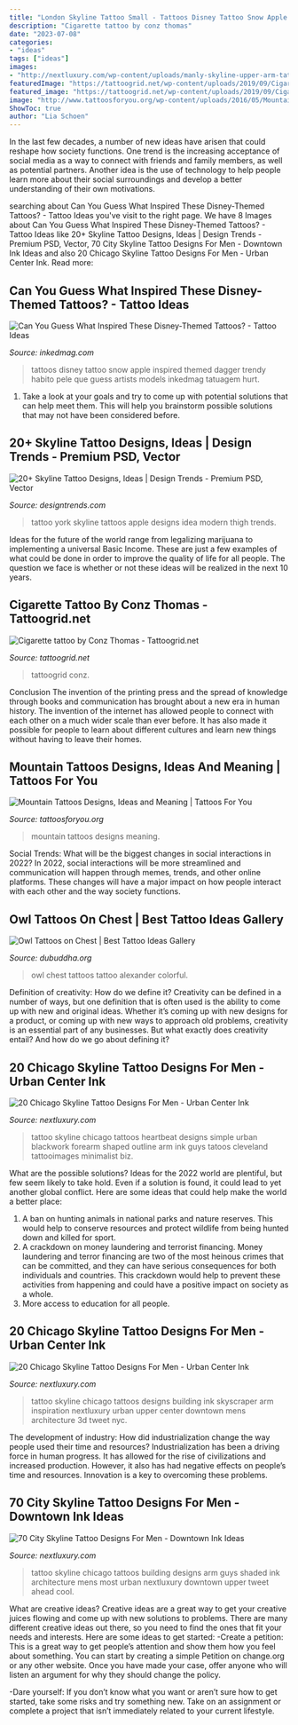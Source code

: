 ```yaml
---
title: "London Skyline Tattoo Small - Tattoos Disney Tattoo Snow Apple Inspired Themed Dagger Trendy Habito Pele Que Guess Artists Models Inkedmag Tatuagem Hurt"
description: "Cigarette tattoo by conz thomas"
date: "2023-07-08"
categories:
- "ideas"
tags: ["ideas"]
images:
- "http://nextluxury.com/wp-content/uploads/manly-skyline-upper-arm-tattoos-for-men.jpg"
featuredImage: "https://tattoogrid.net/wp-content/uploads/2019/09/Cigarette-tattoo-by-Conz-Thomas.jpg"
featured_image: "https://tattoogrid.net/wp-content/uploads/2019/09/Cigarette-tattoo-by-Conz-Thomas.jpg"
image: "http://www.tattoosforyou.org/wp-content/uploads/2016/05/Mountain-Tattoos-Designs.jpg"
ShowToc: true
author: "Lia Schoen"
---
```



In the last few decades, a number of new ideas have arisen that could reshape how society functions. One trend is the increasing acceptance of social media as a way to connect with friends and family members, as well as potential partners. Another idea is the use of technology to help people learn more about their social surroundings and develop a better understanding of their own motivations.

	

		
searching about Can You Guess What Inspired These Disney-Themed Tattoos? - Tattoo Ideas you've visit to the right page. We have 8 Images about Can You Guess What Inspired These Disney-Themed Tattoos? - Tattoo Ideas like 20+ Skyline Tattoo Designs, Ideas | Design Trends - Premium PSD, Vector, 70 City Skyline Tattoo Designs For Men - Downtown Ink Ideas and also 20 Chicago Skyline Tattoo Designs For Men - Urban Center Ink. Read more:
		
    
## Can You Guess What Inspired These Disney-Themed Tattoos? - Tattoo Ideas

<img loading=lazy src="https://www.inkedmag.com/.image/t_share/MTU5MDMxOTc5OTM1OTk5NzY4/danbarrentattoos.png" onerror="this.onerror=null;this.src='https://tse3.mm.bing.net/th?id=OIP.cXBaeVlA-yAidD3KIozU7gHaHY&amp;pid=15.1';" alt="Can You Guess What Inspired These Disney-Themed Tattoos? - Tattoo Ideas">

_Source: inkedmag.com_

>tattoos disney tattoo snow apple inspired themed dagger trendy habito pele que guess artists models inkedmag tatuagem hurt. 

	

1. Take a look at your goals and try to come up with potential solutions that can help meet them. This will help you brainstorm possible solutions that may not have been considered before.

    
## 20+ Skyline Tattoo Designs, Ideas | Design Trends - Premium PSD, Vector

<img loading=lazy src="https://images.designtrends.com/wp-content/uploads/2016/09/14175403/Modern-Skyline-Tattoo-Idea.jpg" onerror="this.onerror=null;this.src='https://tse2.mm.bing.net/th?id=OIP.xWSfLZ1FClL-lmv52P1RYAHaHh&amp;pid=15.1';" alt="20+ Skyline Tattoo Designs, Ideas | Design Trends - Premium PSD, Vector">

_Source: designtrends.com_

>tattoo york skyline tattoos apple designs idea modern thigh trends. 

	

Ideas for the future of the world range from legalizing marijuana to implementing a universal Basic Income. These are just a few examples of what could be done in order to improve the quality of life for all people. The question we face is whether or not these ideas will be realized in the next 10 years.

    
## Cigarette Tattoo By Conz Thomas - Tattoogrid.net

<img loading=lazy src="https://tattoogrid.net/wp-content/uploads/2019/09/Cigarette-tattoo-by-Conz-Thomas.jpg" onerror="this.onerror=null;this.src='https://tse1.mm.bing.net/th?id=OIP.7xGs1T0Cc6gOPEtDmluglwHaJQ&amp;pid=15.1';" alt="Cigarette tattoo by Conz Thomas - Tattoogrid.net">

_Source: tattoogrid.net_

>tattoogrid conz. 

	

Conclusion
The invention of the printing press and the spread of knowledge through books and communication has brought about a new era in human history. The invention of the internet has allowed people to connect with each other on a much wider scale than ever before. It has also made it possible for people to learn about different cultures and learn new things without having to leave their homes.

    
## Mountain Tattoos Designs, Ideas And Meaning | Tattoos For You

<img loading=lazy src="http://www.tattoosforyou.org/wp-content/uploads/2016/05/Mountain-Tattoos-Designs.jpg" onerror="this.onerror=null;this.src='https://tse4.mm.bing.net/th?id=OIP.zHGlMpYij6VUMm-ykNS7BAHaHa&amp;pid=15.1';" alt="Mountain Tattoos Designs, Ideas and Meaning | Tattoos For You">

_Source: tattoosforyou.org_

>mountain tattoos designs meaning. 

	

Social Trends: What will be the biggest changes in social interactions in 2022?
In 2022, social interactions will be more streamlined and communication will happen through memes, trends, and other online platforms. These changes will have a major impact on how people interact with each other and the way society functions.

    
## Owl Tattoos On Chest | Best Tattoo Ideas Gallery

<img loading=lazy src="http://www.dubuddha.org/wp-content/uploads/2017/04/Owl-Tattoos-on-Chest-by-Alexander-Pozniakov-728x797.jpg" onerror="this.onerror=null;this.src='https://tse3.mm.bing.net/th?id=OIP.gYbV_8nKwgUBBxHy5rI37QHaIG&amp;pid=15.1';" alt="Owl Tattoos on Chest | Best Tattoo Ideas Gallery">

_Source: dubuddha.org_

>owl chest tattoos tattoo alexander colorful. 

	

Definition of creativity: How do we define it?
Creativity can be defined in a number of ways, but one definition that is often used is the ability to come up with new and original ideas. Whether it’s coming up with new designs for a product, or coming up with new ways to approach old problems, creativity is an essential part of any businesses. But what exactly does creativity entail? And how do we go about defining it?

    
## 20 Chicago Skyline Tattoo Designs For Men - Urban Center Ink

<img loading=lazy src="http://nextluxury.com/wp-content/uploads/simple-outline-chicago-skyline-male-tattoo-on-bicep.jpg" onerror="this.onerror=null;this.src='https://tse4.mm.bing.net/th?id=OIP.KnWW-HMRWrTeNetFFurnmQHaHa&amp;pid=15.1';" alt="20 Chicago Skyline Tattoo Designs For Men - Urban Center Ink">

_Source: nextluxury.com_

>tattoo skyline chicago tattoos heartbeat designs simple urban blackwork forearm shaped outline arm ink guys tatoos cleveland tattooimages minimalist biz. 

	

What are the possible solutions?
Ideas for the 2022 world are plentiful, but few seem likely to take hold. Even if a solution is found, it could lead to yet another global conflict. Here are some ideas that could help make the world a better place: 
1. A ban on hunting animals in national parks and nature reserves. This would help to conserve resources and protect wildlife from being hunted down and killed for sport.
2. A crackdown on money laundering and terrorist financing. Money laundering and terror financing are two of the most heinous crimes that can be committed, and they can have serious consequences for both individuals and countries. This crackdown would help to prevent these activities from happening and could have a positive impact on society as a whole.
3. More access to education for all people.

    
## 20 Chicago Skyline Tattoo Designs For Men - Urban Center Ink

<img loading=lazy src="http://nextluxury.com/wp-content/uploads/upper-arm-linework-mens-chicago-skyline-tattoo-design-inspiration.jpg" onerror="this.onerror=null;this.src='https://tse2.mm.bing.net/th?id=OIP.QtYLrwNxJioJOrzyv-KStQAAAA&amp;pid=15.1';" alt="20 Chicago Skyline Tattoo Designs For Men - Urban Center Ink">

_Source: nextluxury.com_

>tattoo skyline chicago tattoos designs building ink skyscraper arm inspiration nextluxury urban upper center downtown mens architecture 3d tweet nyc. 

	

The development of industry: How did industrialization change the way people used their time and resources?
Industrialization has been a driving force in human progress. It has allowed for the rise of civilizations and increased production. However, it also has had negative effects on people’s time and resources. Innovation is a key to overcoming these problems.

    
## 70 City Skyline Tattoo Designs For Men - Downtown Ink Ideas

<img loading=lazy src="http://nextluxury.com/wp-content/uploads/manly-skyline-upper-arm-tattoos-for-men.jpg" onerror="this.onerror=null;this.src='https://tse1.mm.bing.net/th?id=OIP.XRNZ76_U_gBYH_I_IwepMwAAAA&amp;pid=15.1';" alt="70 City Skyline Tattoo Designs For Men - Downtown Ink Ideas">

_Source: nextluxury.com_

>tattoo skyline chicago tattoos building designs arm guys shaded ink architecture mens most urban nextluxury downtown upper tweet ahead cool. 

	

What are creative ideas?
Creative ideas are a great way to get your creative juices flowing and come up with new solutions to problems. There are many different creative ideas out there, so you need to find the ones that fit your needs and interests. Here are some ideas to get started: 
-Create a petition: This is a great way to get people’s attention and show them how you feel about something. You can start by creating a simple Petition on change.org or any other website. Once you have made your case, offer anyone who will listen an argument for why they should change the policy. 

-Dare yourself: If you don’t know what you want or aren’t sure how to get started, take some risks and try something new. Take on an assignment or complete a project that isn’t immediately related to your current lifestyle.

